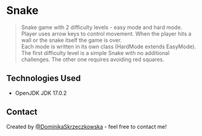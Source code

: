 # Snake
> Snake game with 2 difficulty levels - easy mode and hard mode. Player uses arrow keys to control movement. When the player hits a wall or the snake itself the game is over.  
> Each mode is written in its own class (HardMode extends EasyMode). The first difficulty level is a simple Snake with no additional challenges. The other one requires avoiding red squares. 


## Technologies Used
- OpenJDK JDK 17.0.2


## Contact
Created by [@DominikaSkrzeczkowska](https://www.linkedin.com/in/dominikaskrzeczkowska/) - feel free to contact me!
